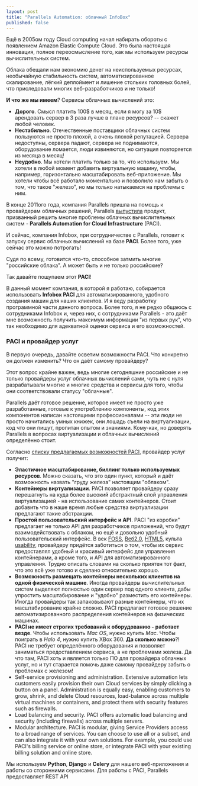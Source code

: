 ```yaml
---
layout: post
title: "Parallels Automation: облачный InfoBox"
published: false
---
```


Ещё в 2005ом году Cloud computing начал набирать обороты с появлением Amazon Elastic Compute Cloud. Это была настоящая инновация, полное переосмысление того, как мы используем ресурсы вычислительных систем.

Облака обещали нам экономию денег на неиспользуемых ресурсах, необычайную стабильность систем, автоматизированное скалирование, лёгкий деплоймент и лишение стольких головных болей, что приследовали многих веб-разработчиков и не только!

**И что же мы имеем**? Сервисы облачных вычислений это:

 * **Дорого**. Смысл платить 100$ в месяц, если я могу за 10$ арендовать сервер в 3 раза лучше в плане ресурсов? -- скажет любой человек.
 * **Нестабильно**. Отечественные поставщики облачных систем пользуются не просто плохой, а очень плохой репутацией. Сервера недоступны, сервера падают, сервера не поднимаются, оборудование ломается, люди извиняются, но ситуация повторяется из месяца в месяц!
 * **Неудобно**. Мы хотели платить только за то, что используем. Мы хотели в любой момент добавить виртуальную машину, чтобы, например, горизонтально масштабировать веб-приложение. Мы хотели чтобы всё работало моментально и позволило нам забыть о том, что такое "железо", но мы только натыкаемся на проблемы с ним.

В конце 2011ого года, компания Parallels пришла на помощь к провайдерам облачных решений, Parallels [выпустила](http://blogs.parallels.com/serviceprovider/2011/11/9/introducing-paci-parallels-automation-for-cloud-infrastructu.html) продукт, призванный решить многие проблемы облачных вычислительных систем - **Parallels Automation for Cloud Infrastructure** (PACI).

И сейчас, компания Infobox, при сотрудничестве с Parallels, готовит к запуску сервис облачных вычислений на базе **PACI**. Более того, уже сейчас это можно потрогать!

Судя по всему, готовится что-то, способное затмить многие "российские облака". А может быть и не только российские?

Так давайте пощупаем этот **PACI**!
 
<!-- more -->

В данный момент компания, в которой я работаю, собирается использовать **Infobox PACI** для автоматизированного, удобного создания машин для наших клиентов. И я веду разработку программной части данного вопроса. Более того, я не редко общаюсь с сотрудниками Infobox и, через них, с сотрудниками Parallels - это даёт мне возможность получить максимум информации "из первых рук", что так необходимо для адекватной оценки сервиса и его возможностей.

### PACI и провайдер услуг
В первую очередь, давайте осветим возможности PACI. Что конкретно он должен изменить? Что он даёт самому провайдеру?

Этот вопрос крайне важен, ведь многие сегодняшние российские и не только провайдеры услуг облачных вычислений сами, чуть не с нуля разрабатывали многие и многие средства и сервисы для того, чтобы они соответствовали статусу "облачные".

Parallels даёт готовое решение, которое имеет не просто уже разработанные, готовые к употреблению компоненты, код этих компонентов написан настоящими профессионалами -- эти люди не просто начитались умных книжек, они лошадь съели на виртуализации, код что они пишут, пропитан опытом и знаниями. Кому-как, но доверять Parallels в вопросах виртуализации и облачных вычислений определённо стоит.

Согласно [списку предлагаемых возможностей PACI](http://www.parallels.com/products/paci/features/), провайдер услуг получит:

* **Эластичное масштабирование, биллинг только используемых ресурсов**. Можно сказать, что это один пункт, который и даёт возможность назвать "груду железа" настоящим "облаком".
* **Контейнеры виртуализации**. PACI позволяет провайдеру сразу перешагнуть на куда более высокий абстрактный слой управления виртуализацией - на использование самих контейнеров. Стоит добавить что в наше время любые средства виртуализации предлагают такие абстракции.
* **Простой пользовательский интерфейс и API**. PACI "из коробки" предлагает не только API для разработчиков приложений, что будут взаимодействовать с облаком, но ещё и довольно удобный пользовательский интерфейс. В век [FOSS](http://ru.wikipedia.org/wiki/%D0%A1%D0%B2%D0%BE%D0%B1%D0%BE%D0%B4%D0%BD%D0%BE%D0%B5_%D0%B8_%D0%BE%D1%82%D0%BA%D1%80%D1%8B%D1%82%D0%BE%D0%B5_%D0%BF%D1%80%D0%BE%D0%B3%D1%80%D0%B0%D0%BC%D0%BC%D0%BD%D0%BE%D0%B5_%D0%BE%D0%B1%D0%B5%D1%81%D0%BF%D0%B5%D1%87%D0%B5%D0%BD%D0%B8%D0%B5), [Веб2.0](http://ru.wikipedia.org/wiki/%D0%92%D0%B5%D0%B1_2.0), [HTML5](http://ru.wikipedia.org/wiki/HTML5), культа [usability](http://ru.wikipedia.org/wiki/%D0%AE%D0%B7%D0%B0%D0%B1%D0%B8%D0%BB%D0%B8%D1%82%D0%B8), провайдеру придётся заботиться о том, чтобы их сервис предоставлял удобный и красивый интерфейс для управления контейнерами, а кроме того, и API для автоматизированного управления. Трудно описать словами на сколько приятен тот факт, что это всё уже готово и сделано относительно хорошо.
* **Возможность размещать контейнеры нескольких клиентов на одной физической машине**. Иногда провайдеры вычислительных систем выделяют полностью один сервер под одного клиента, дабы упростить масштабирование и "удобно" разместить его контейнеры. Иногда провайдеры так запаковывают разные контейнеры, что их масштабирование крайне сложно. PACI предлагает готовое решение автоматизированного распределения контейнеров на физических машинах.
* **PACI не имеет строгих требований к оборудованию - работает везде**. Чтобы использовать *Mac OS*, нужно купить *Mac*. Чтобы поиграть в *Halo 4*, нужно купить XBox 360. **Да сколько можно**?! PACI не требует определённого оборудования и позволяет заниматься предоставлением сервиса, а не проблемами железа. Да что там, PACI хоть и является только ПО для провайдера облачных услуг, но и тут старается помочь даже самому провайдеру забыть о проблемах с железом!
* Self-service provisioning and administration. Extensive automation lets customers easily provision their own Cloud services by simply clicking a button on a panel. Administration is equally easy, enabling customers to grow, shrink, and delete Cloud resources, load-balance across multiple virtual machines or containers, and protect them with security features such as firewalls.
* Load balancing and security. PACI offers automatic load balancing and security (including firewalls) across multiple servers.
* Modular architecture. PACI is modular, giving Service Providers access to a broad range of services. You can choose to use all or a subset, and can also integrate it with your own solutions. For example, you could use PACI's billing service or online store, or integrate PACI with your existing billing solution and online store.


Мы используем **Python**, **Django** и **Celery** для нашего веб-приложения и работы со сторонними сервисами. Для работы с PACI, Parallels предоставляет REST API

